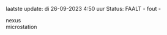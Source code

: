laatste update: 
di 26-09-2023  4:50   uur 
Status: FAALT - fout - 
<div class="service R">nexus</div><div class="service R">microstation</div>